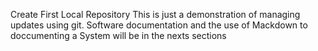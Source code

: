 Create First Local Repository
This is just a demonstration of managing updates using git.
Software documentation and the use of Mackdown to doccumenting a System will be in the nexts sections
